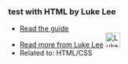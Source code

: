 ### test with HTML by Luke Lee
- [Read the guide](None/html-css/test-with-html)
- [Read more from Luke Lee](None/user/durden) <img src="https://avatars.githubusercontent.com/u/58063?v=3" width="30" height="30" alt="Luke Lee" />
- Related to: HTML/CSS